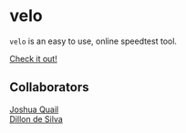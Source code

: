 # velo

`velo` is an easy to use, online speedtest tool.

[Check it out!](https://velo.now.sh/)

## Collaborators

[Joshua Quail](https://github.com/realtable)
<br>
[Dillon de Silva](https://github.com/dillondesilva)

